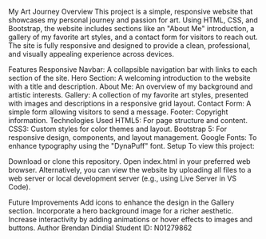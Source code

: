 My Art Journey
Overview
This project is a simple, responsive website that showcases my personal journey and passion for art. Using HTML, CSS, and Bootstrap, the website includes sections like an "About Me" introduction, a gallery of my favorite art styles, and a contact form for visitors to reach out. The site is fully responsive and designed to provide a clean, professional, and visually appealing experience across devices.

Features
Responsive Navbar: A collapsible navigation bar with links to each section of the site.
Hero Section: A welcoming introduction to the website with a title and description.
About Me: An overview of my background and artistic interests.
Gallery: A collection of my favorite art styles, presented with images and descriptions in a responsive grid layout.
Contact Form: A simple form allowing visitors to send a message.
Footer: Copyright information.
Technologies Used
HTML5: For page structure and content.
CSS3: Custom styles for color themes and layout.
Bootstrap 5: For responsive design, components, and layout management.
Google Fonts: To enhance typography using the "DynaPuff" font.
Setup
To view this project:

Download or clone this repository.
Open index.html in your preferred web browser.
Alternatively, you can view the website by uploading all files to a web server or local development server (e.g., using Live Server in VS Code).

Future Improvements
Add icons to enhance the design in the Gallery section.
Incorporate a hero background image for a richer aesthetic.
Increase interactivity by adding animations or hover effects to images and buttons.
Author
Brendan Dindial
Student ID: N01279862
